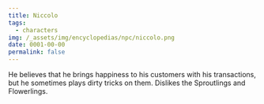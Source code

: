 ```yaml
---
title: Niccolo
tags:
  - characters
img: /_assets/img/encyclopedias/npc/niccolo.png
date: 0001-00-00
permalink: false
---
```

He believes that he brings happiness to his customers with his transactions, but he sometimes plays dirty tricks on them. Dislikes the Sproutlings and Flowerlings.